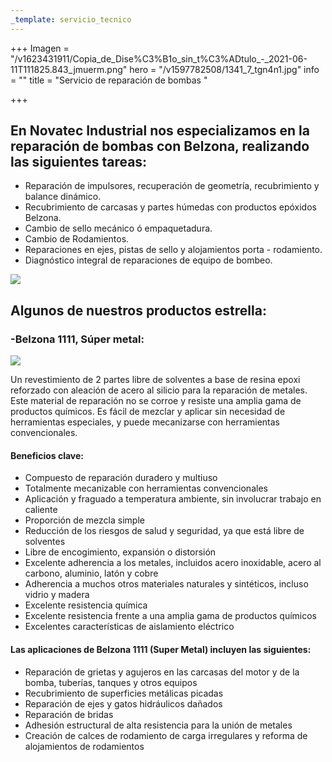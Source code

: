 ```yaml
---
_template: servicio_tecnico
---
```






+++
Imagen = "/v1623431911/Copia_de_Dise%C3%B1o_sin_t%C3%ADtulo_-_2021-06-11T111825.843_jmuerm.png"
hero = "/v1597782508/1341_7_tgn4n1.jpg"
info = ""
title = "Servicio de reparación de bombas "

+++
## En Novatec Industrial nos especializamos en la reparación de bombas con Belzona, realizando las siguientes tareas:

* Reparación de impulsores, recuperación de geometría, recubrimiento y balance dinámico.
* Recubrimiento de carcasas y partes húmedas con productos epóxidos Belzona.
* Cambio de sello mecánico ó empaquetadura.
* Cambio de Rodamientos.
* Reparaciones en ejes, pistas de sello y alojamientos porta - rodamiento.
* Diagnóstico integral de reparaciones de equipo de bombeo.

![](https://res.cloudinary.com/novatec/v1623431998/3b4a846e-b3ff-47df-96d1-39f54fb74557_tdreov.jpg)

## **Algunos de nuestros productos estrella:**

### -Belzona 1111, Súper metal:

![](https://res.cloudinary.com/novatec/v1623432274/Dise%C3%B1o_sin_t%C3%ADtulo_34_lfzlod.png)

Un revestimiento de 2 partes libre de solventes a base de resina epoxi reforzado con aleación de acero al silicio para la reparación de metales. Este material de reparación no se corroe y resiste una amplia gama de productos químicos. Es fácil de mezclar y aplicar sin necesidad de herramientas especiales, y puede mecanizarse con herramientas convencionales.

#### Beneficios clave:

* Compuesto de reparación duradero y multiuso
* Totalmente mecanizable con herramientas convencionales
* Aplicación y fraguado a temperatura ambiente, sin involucrar trabajo en caliente
* Proporción de mezcla simple
* Reducción de los riesgos de salud y seguridad, ya que está libre de solventes
* Libre de encogimiento, expansión o distorsión
* Excelente adherencia a los metales, incluidos acero inoxidable, acero al carbono, aluminio, latón y cobre
* Adherencia a muchos otros materiales naturales y sintéticos, incluso vidrio y madera
* Excelente resistencia química
* Excelente resistencia frente a una amplia gama de productos químicos
* Excelentes características de aislamiento eléctrico

#### Las aplicaciones de Belzona 1111 (Super Metal) incluyen las siguientes:

* Reparación de grietas y agujeros en las carcasas del motor y de la bomba, tuberías, tanques y otros equipos
* Recubrimiento de superficies metálicas picadas
* Reparación de ejes y gatos hidráulicos dañados
* Reparación de bridas
* Adhesión estructural de alta resistencia para la unión de metales
* Creación de calces de rodamiento de carga irregulares y reforma de alojamientos de rodamientos
